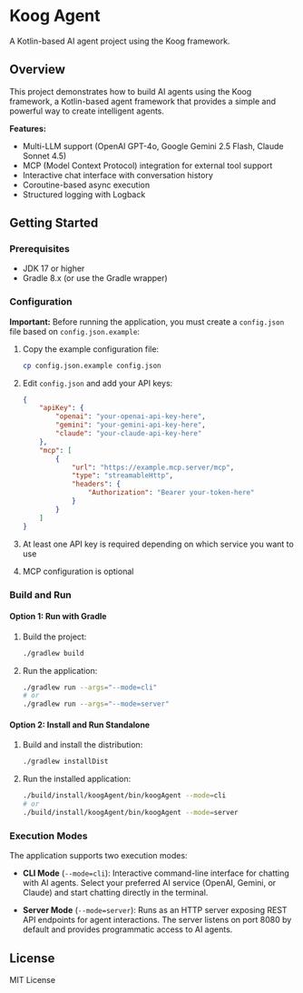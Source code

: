 # Koog Agent

A Kotlin-based AI agent project using the Koog framework.

## Overview

This project demonstrates how to build AI agents using the Koog framework, a Kotlin-based agent framework that provides a simple and powerful way to create intelligent agents.

**Features:**
- Multi-LLM support (OpenAI GPT-4o, Google Gemini 2.5 Flash, Claude Sonnet 4.5)
- MCP (Model Context Protocol) integration for external tool support
- Interactive chat interface with conversation history
- Coroutine-based async execution
- Structured logging with Logback

## Getting Started

### Prerequisites

- JDK 17 or higher
- Gradle 8.x (or use the Gradle wrapper)

### Configuration

**Important:** Before running the application, you must create a `config.json` file based on `config.json.example`:

1. Copy the example configuration file:
   ```bash
   cp config.json.example config.json
   ```

2. Edit `config.json` and add your API keys:
   ```json
   {
       "apiKey": {
           "openai": "your-openai-api-key-here",
           "gemini": "your-gemini-api-key-here",
           "claude": "your-claude-api-key-here"
       },
       "mcp": [
           {
               "url": "https://example.mcp.server/mcp",
               "type": "streamableHttp",
               "headers": {
                   "Authorization": "Bearer your-token-here"
               }
           }
       ]
   }
   ```

3. At least one API key is required depending on which service you want to use
4. MCP configuration is optional

### Build and Run

#### Option 1: Run with Gradle

1. Build the project:
   ```bash
   ./gradlew build
   ```

2. Run the application:
   ```bash
   ./gradlew run --args="--mode=cli"
   # or
   ./gradlew run --args="--mode=server"
   ```

#### Option 2: Install and Run Standalone

1. Build and install the distribution:
   ```bash
   ./gradlew installDist
   ```

2. Run the installed application:
   ```bash
   ./build/install/koogAgent/bin/koogAgent --mode=cli
   # or
   ./build/install/koogAgent/bin/koogAgent --mode=server
   ```

### Execution Modes

The application supports two execution modes:

- **CLI Mode** (`--mode=cli`): Interactive command-line interface for chatting with AI agents. Select your preferred AI service (OpenAI, Gemini, or Claude) and start chatting directly in the terminal.

- **Server Mode** (`--mode=server`): Runs as an HTTP server exposing REST API endpoints for agent interactions. The server listens on port 8080 by default and provides programmatic access to AI agents.

## License

MIT License
